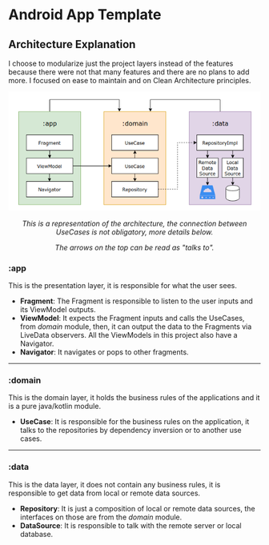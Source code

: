 # Android App Template

## Architecture Explanation

I choose to modularize just the project layers instead of the features because there were not that many features and there are no plans to add more. I focused on ease to maintain and on Clean Architecture principles.

<p align="middle">
    <img src="./resources/architecture.png">
    <p style="text-align:center"><i>This is a representation of the architecture, the connection between UseCases is not obligatory, more details below.</i></p>
    <p style="text-align:center"><i>The arrows on the top can be read as "talks to".</i></p>
</p>

### :app

This is the presentation layer, it is responsible for what the user sees.

- **Fragment**: The Fragment is responsible to listen to the user inputs and its ViewModel outputs.
- **ViewModel**: It expects the Fragment inputs and calls the UseCases, from _domain_ module, then, it can output the data to the Fragments via LiveData observers. All the ViewModels in this project also have a Navigator.
- **Navigator**: It navigates or pops to other fragments.

---

### :domain

This is the domain layer, it holds the business rules of the applications and it is a pure java/kotlin module.

- **UseCase**: It is responsible for the business rules on the application, it talks to the repositories by dependency inversion or to another use cases.

---

### :data

This is the data layer, it does not contain any business rules, it is responsible to get data from local or remote data sources.

- **Repository**: It is just a composition of local or remote data sources, the interfaces on those are from the _domain_ module.
- **DataSource**: It is responsible to talk with the remote server or local database.
